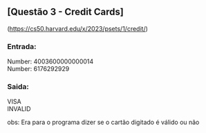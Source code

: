 ## [Questão 3 - Credit Cards]
(https://cs50.harvard.edu/x/2023/psets/1/credit/)
### Entrada:
Number: 4003600000000014<br>
Number: 6176292929
### Saida:
VISA<br>
INVALID<br>

obs: Era para o programa dizer se o cartão digitado é válido ou não
